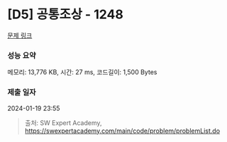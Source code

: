 # [D5] 공통조상 - 1248 

[문제 링크](https://swexpertacademy.com/main/code/problem/problemDetail.do?contestProbId=AV15PTkqAPYCFAYD) 

### 성능 요약

메모리: 13,776 KB, 시간: 27 ms, 코드길이: 1,500 Bytes

### 제출 일자

2024-01-19 23:55



> 출처: SW Expert Academy, https://swexpertacademy.com/main/code/problem/problemList.do
